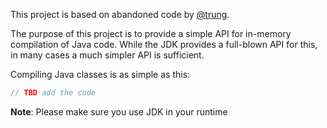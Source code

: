 This project is based on abandoned code by [@trung](https://github.com/trung/InMemoryJavaCompiler).

The purpose of this project is to provide a simple API for in-memory compilation of Java code. While the JDK provides a full-blown API for this, in many cases a much simpler API is sufficient.

Compiling Java classes is as simple as this:

```java
// TBD add the code
```

**Note**: Please make sure you use JDK in your runtime

